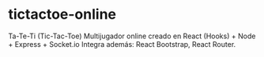 # tictactoe-online
Ta-Te-Ti (Tic-Tac-Toe) Multijugador online creado en React (Hooks) + Node + Express + Socket.io
Integra además: React Bootstrap, React Router. 



